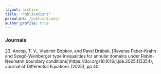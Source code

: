 ```yaml
---
layout: archive
title: "Publications"
permalink: /publications/
author_profile: true
---
```

<h3>Journals</h3>
23. Anoop, T. V., Vladimir Bobkov, and Pavel Drábek, 
[Reverse Faber-Krahn and Szegő-Weinberger type inequalities for annular domains under Robin-Neumann boundary conditions](https://doi.org/10.1016/j.jde.2025.113354), 
Journal of Differential Equations (2025), pp 40.   




